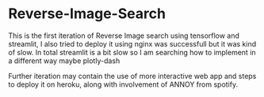 # Reverse-Image-Search
This is the first iteration of Reverse Image search using tensorflow and streamlit, I also tried to deploy it using nginx was successfull but it was kind of slow. In total streamlit is a bit slow so I am searching how to implement in a different way maybe plotly-dash

Further iteration may contain the use of more interactive web app and steps to deploy it on heroku, along with involvement of ANNOY from spotify.
